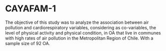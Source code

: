 # CAYAFAM-1
The objective of this study was to analyze the association between air pollution and cardiorespiratory variables, considering as co-variables, the level of physical activity and physical condition, in OA that live in communes with high rates of air pollution in the Metropolitan Region of Chile. With a sample size of 92 OA.
